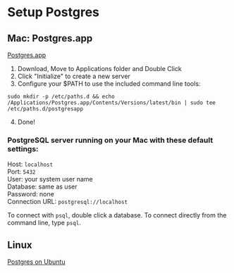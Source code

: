 # Setup Postgres


## Mac: Postgres.app
[Postgres.app](https://postgresapp.com/)

1. Download, Move to Applications folder and Double Click
2. Click "Initialize" to create a new server
3. Configure your $PATH to use the included command line tools:

`sudo mkdir -p /etc/paths.d &&
echo /Applications/Postgres.app/Contents/Versions/latest/bin | sudo tee /etc/paths.d/postgresapp`

4. Done!

### PostgreSQL server running on your Mac with these default settings:

Host: `localhost`<br>
Port: `5432`<br>
User: your system user name<br>
Database: same as user<br>
Password: none<br>
Connection URL: `postgresql://localhost`

To connect with `psql`, double click a database. To connect directly from the command line, type `psql`.


## Linux

[Postgres on Ubuntu](https://www.digitalocean.com/community/tutorials/how-to-install-and-use-postgresql-on-ubuntu-16-04)
